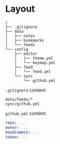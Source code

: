 # Layout

```
/
├── .gitignore
├── data
│   ├── notes
│   ├── bookmarks
│   └── feeds
└── config
    ├── editor
    │   ├── theme.yml
    │   └── keymap.yml
    ├── feed
    │   └── feed.yml
    └── sync
        └── github.yml
```

`.gitignore` content:

```
data/feeds/*
sync/github.yml
```

`github.yml` content:

```yml
repo: ...
owner: ...
headCommit: ...
token: ...
```
